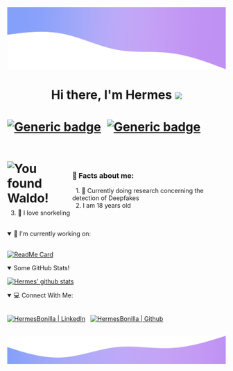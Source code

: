 <img src="https://github.com/HermesBonilla/HermesBonilla/blob/master/Assets/Top-Github-Gradient.png?raw=true" Title="Top Gradient">

<h1 align="center">Hi there, I'm Hermes <img src="https://raw.githubusercontent.com/MartinHeinz/MartinHeinz/master/wave.gif" width="30px"><h1/>

[![Generic badge](https://img.shields.io/badge/Preferred_Editor-Vs_Code-blue.svg)](https://shields.io/)&nbsp;
[![Generic badge](https://img.shields.io/badge/Preferred_Language-Python-295d7f.svg)](https://shields.io/)

<br clear="left"/>
<img align="left" width="150px" src="https://octodex.github.com/images/waldocat.png" title="You found Waldo!">

### 👾 Facts about me:

&nbsp;&nbsp;1. 🔬 Currently doing research concerning the detection of Deepfakes<br/>
&nbsp;&nbsp;2. I am 18 years old<br/>
&nbsp;&nbsp;3. 🤿 I love snorkeling<br/>

<br clear="left"/>

<details open>
<summary>🔎 I'm currently working on:</summary>
<br>

[![ReadMe Card](https://github-readme-stats.vercel.app/api/pin/?username=HermesBonilla&theme=tokyonight&repo=ML_DevCommunity)](https://github.com/HermesBonilla/ML_DevCommunity)
</details>


<details open>
<summary> Some GitHub Stats!</summary>

[![Hermes' github stats](https://github-readme-stats.vercel.app/api?username=HermesBonilla&hide=prs,issues&show_icons=true&theme=tokyonight)](https://github.com/anuraghazra/github-readme-stats)
</details>


<details open>
<summary>💻 Connect With Me:</summary>
<br>

[<img allign="center" alt="HermesBonilla | LinkedIn" width="22px" src="https://simpleicons.org/icons/linkedin.svg" />][LinkedIn]&nbsp;&nbsp;
[<img allign="center" alt="HermesBonilla | Github" width="22px" src="https://simpleicons.org/icons/github.svg" />][Github]
</details>

<br />

<img src="https://github.com/HermesBonilla/HermesBonilla/blob/master/Assets/Bottom-Github-Gradient.png?raw=true" Title="Bottom Gradient">

[LinkedIn]:https://www.linkedin.com/in/hermesbonilla/
[Github]:https://github.com/HermesBonilla

